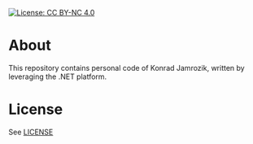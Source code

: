[![License: CC BY-NC 4.0](https://licensebuttons.net/l/by-nc/4.0/88x31.png)](https://creativecommons.org/licenses/by-nc/4.0/)

# About

This repository contains personal code of Konrad Jamrozik, written by leveraging the .NET platform.

# License

See [LICENSE](LICENSE)